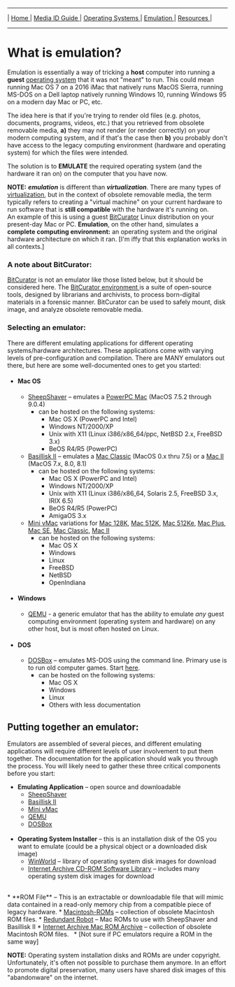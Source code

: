 <hr size="10">

| [ Home ](index.html) | [ Media ID Guide ](media_ID.html) | [ Operating Systems ](operating_systems.html) | [ Emulation ](emulators.html) | [ Resources ](resources.html) |
<hr size="10">

# What is emulation?
Emulation is essentially a way of tricking a **host** computer into running a **guest** [operating system](operating_systems.html) that it was not "meant" to run. This could mean running Mac OS 7 on a 2016 iMac that natively runs MacOS Sierra, running MS-DOS on a Dell laptop natively running Windows 10, running Windows 95 on a modern day Mac or PC, etc.

The idea here is that if you're trying to render old files (e.g. photos, documents, programs, videos, etc.) that you retrieved from obsolete removable media, **a)** they may not render (or render correctly) on your modern computing system, and if that's the case then
**b)** you probably don't have access to the legacy computing environment (hardware and operating system) for which the files were intended.

The solution is to **EMULATE** the required operating system (and the hardware it ran on) on the computer that you have now.

**NOTE:** _**emulation**_ is different than _**virtualization**_. There are many types of <a href="https://en.wikipedia.org/wiki/Virtualization" target="_blank">virtualization</a>, but in the context of obsolete removable media, the term typically refers to creating a "virtual machine" on your current hardware to run software that is **still compatible** with the hardware it's running on.  
An example of this is using a guest <a href="https://bitcurator.net/BitCurator" target="_blank">BitCurator</a> Linux distribution on your present-day Mac or PC. **Emulation**, on the other hand, simulates a **complete computing environment:** an operating system and the original hardware architecture on which it ran. [I'm iffy that this explanation works in all contexts.]

###  A note about BitCurator:
<a href="https://bitcurator.net/BitCurator" target="_blank">BitCurator</a> is not an emulator like those listed below, but it should be considered here. The <a href="https://confluence.educopia.org/display/BC/BitCurator+Environment" target="_blank">BitCurator environment </a> is a suite of open-source tools, designed by librarians and archivists, to process born-digital materials in a forensic manner. BitCurator can be used to safely mount, disk image, and analyze obsolete removable media.



### Selecting an emulator:
There are different emulating applications for different operating systems/hardware architectures. These applications come with varying levels of pre-configuration and compilation. There are MANY emulators out there, but here are some well-documented ones to get you started:


* #### Mac OS
  * <a href="http://sheepshaver.cebix.net/" target="_blank">SheepShaver</a> – emulates a <a href="https://en.wikipedia.org/wiki/Power_Macintosh" target="_blank">PowerPC Mac</a> (MacOS 7.5.2 through 9.0.4)
    * can be hosted on the following systems:
      * Mac OS X (PowerPC and Intel)
      * Windows NT/2000/XP
      * Unix with X11 (Linux i386/x86_64/ppc, NetBSD 2.x, FreeBSD 3.x)
      * BeOS R4/R5 (PowerPC)
  * <a href="https://basilisk.cebix.net/" target="_blank">Basillisk II</a> – emulates a <a href="https://en.wikipedia.org/wiki/Macintosh_Classic" target="_blank">Mac Classic</a> (MacOS 0.x thru 7.5) or a <a href="https://en.wikipedia.org/wiki/Macintosh_II_family" target="_blank">Mac II</a> (MacOS 7.x, 8.0, 8.1)
    * can be hosted on the following systems:
      * Mac OS X (PowerPC and Intel)
      * Windows NT/2000/XP
      * Unix with X11 (Linux i386/x86_64, Solaris 2.5, FreeBSD 3.x, IRIX 6.5)
      * BeOS R4/R5 (PowerPC)
      * AmigaOS 3.x
  * <a href="http://www.gryphel.com/c/minivmac/index.html" target ="_blank">Mini vMac</a> variations for
    <a href="https://en.wikipedia.org/wiki/Macintosh_128K" target=_blank>Mac 128K</a>,
    <a href="https://en.wikipedia.org/wiki/Macintosh_512K" target=_blank>Mac 512K</a>,
    <a href="https://en.wikipedia.org/wiki/Macintosh_512Ke" target=_blank>Mac 512Ke</a>,
<a href="https://en.wikipedia.org/wiki/Macintosh_Plus" target=_blank>Mac Plus</a>,
<a href="https://en.wikipedia.org/wiki/Macintosh_SE" target="_blank">Mac SE</a>,
<a href="https://en.wikipedia.org/wiki/Macintosh_Classic" target="_blank">Mac Classic</a>,
<a href="https://en.wikipedia.org/wiki/Macintosh_II_family" target="_blank">Mac II</a>
    * can be hosted on the following systems:
      * Mac OS X
      * Windows
      * Linux
      * FreeBSD
      * NetBSD
      * OpenIndiana
* #### Windows
  * <a href="https://www.qemu.org/" target="_blank">QEMU</a> - a generic emulator that has the ability to emulate _any_ guest computing environment (operating system and hardware) on any other host, but is most often hosted on Linux.

* #### DOS
  * <a href="https://sourceforge.net/projects/dosbox/" target ="_blank">DOSBox</a> – emulates MS-DOS using the command line. Primary use is to run old computer games. Start <a href="https://www.dosbox.com/wiki/Basic_Setup_and_Installation_of_DosBox" target ="_blank">here</a>.
    * can be hosted on the following systems:
      * Mac OS X
      * Windows
      * Linux
      * Others with less documentation

## Putting together an emulator:
Emulators are assembled  of several pieces, and different emulating applications will require different levels of user involvement to put them together. The documentation for the application should walk you through the process. You will likely need to gather these three critical components before you start:
* **Emulating Application** – open source and downloadable
  * <a href="http://sheepshaver.cebix.net/#download" target="_blank">SheepShaver</a>
  * <a href="https://basilisk.cebix.net/#download" target="_blank">Basillisk II</a>
  * <a href="http://www.gryphel.com/c/minivmac/dnld_std.html" target ="_blank">Mini vMac</a>
  * <a href="https://www.qemu.org/download/" target="_blank">QEMU</a>
  * <a href="https://sourceforge.net/projects/dosbox/" target ="_blank">DOSBox</a>  
  <br>
* **Operating System Installer** – this is an installation disk of the OS  you want to emulate (could be a physical object or a downloaded disk image)
  * <a href="https://winworldpc.com/library/operating-systems" target="_blank">WinWorld</a> – library of operating system disk images for download
   * <a href="https://archive.org/details/cdromsoftware" target="_blank">Internet Archive CD-ROM Software Library</a> – includes many operating system disk images for download  
<br>
 * **ROM File** – This is an extractable or downloadable file that will mimic data contained in a read-only memory chip from a compatible piece of legacy hardware.
   * <a href="https://github.com/macmade/Macintosh-ROMs" target="_blank">Macintosh-ROMs</a> – collection of obsolete Macintosh ROM files.
   * <a href="http://www.redundantrobot.com/sheepshaver.html" target="_blank">Redundant Robot</a> – Mac ROMs to use with SheepShaver and Basillisk II  
   * <a href="https://archive.org/details/mac_rom_archive_-_as_of_8-19-2011" target="_blank">Internet Archive Mac ROM Archive</a> – collection of obsolete Macintosh ROM files.
   * [Not sure if PC emulators require a ROM in the same way]   
<br>

**NOTE:** Operating system installation disks and ROMs are under copyright. Unfortunately, it's often not possible to purchase them anymore. In an effort to promote digital preservation, many users have shared disk images of this "abandonware" on the internet.
